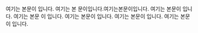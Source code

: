 여기는 본문이 입니다. 여기는 본 문이입니다.여기는본문이입니다. 여기는 본문이 입니다. 여기는 본문 이 입니다. 여기는 본문이 입니다. 여기는 본문이 입니다. 여기는 본문 이 입니다. 
